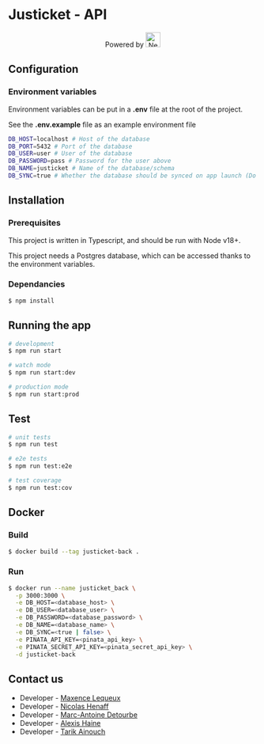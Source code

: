 # Justicket - API

<p align="center"><span>Powered by </span><a href="http://nestjs.com/" target="blank"><img src="https://nestjs.com/img/logo-small.svg" width="30" alt="Nest Logo" /></a></p>

## Configuration

### Environment variables

Environment variables can be put in a **.env** file at the root of the project. 

See the **.env.example** file as an example environment file

```bash
DB_HOST=localhost # Host of the database
DB_PORT=5432 # Port of the database
DB_USER=user # User of the database
DB_PASSWORD=pass # Password for the user above
DB_NAME=justicket # Name of the database/schema
DB_SYNC=true # Whether the database should be synced on app launch (Do not set to true in production)
```

## Installation

### Prerequisites

This project is written in Typescript, and should be run with Node v18+.

This project needs a Postgres database, which can be accessed thanks to the environment variables.

### Dependancies

```bash
$ npm install
```

## Running the app

```bash
# development
$ npm run start

# watch mode
$ npm run start:dev

# production mode
$ npm run start:prod
```

## Test

```bash
# unit tests
$ npm run test

# e2e tests
$ npm run test:e2e

# test coverage
$ npm run test:cov
```

## Docker

### Build

```bash
$ docker build --tag justicket-back .
```

### Run

```bash
$ docker run --name justicket_back \
  -p 3000:3000 \
  -e DB_HOST=<database_host> \
  -e DB_USER=<database_user> \
  -e DB_PASSWORD=<database_password> \
  -e DB_NAME=<database_name> \
  -e DB_SYNC=<true | false> \
  -e PINATA_API_KEY=<pinata_api_key> \
  -e PINATA_SECRET_API_KEY=<pinata_secret_api_key> \
  -d justicket-back
```

## Contact us

- Developer - [Maxence Lequeux](mailto:maxence.lequeux.etu@univ-lille.fr)
- Developer - [Nicolas Henaff](mailto:nicolas.henaff.etu@univ-lille.fr)
- Developer - [Marc-Antoine Detourbe](mailto:marcantoine.detourbe.etu@univ-lille.fr)
- Developer - [Alexis Haine](mailto:alexis.haine.etu@univ-lille.fr)
- Developer - [Tarik Ainouch](mailto:tarik.ainouch.etu@univ-lille.fr)
